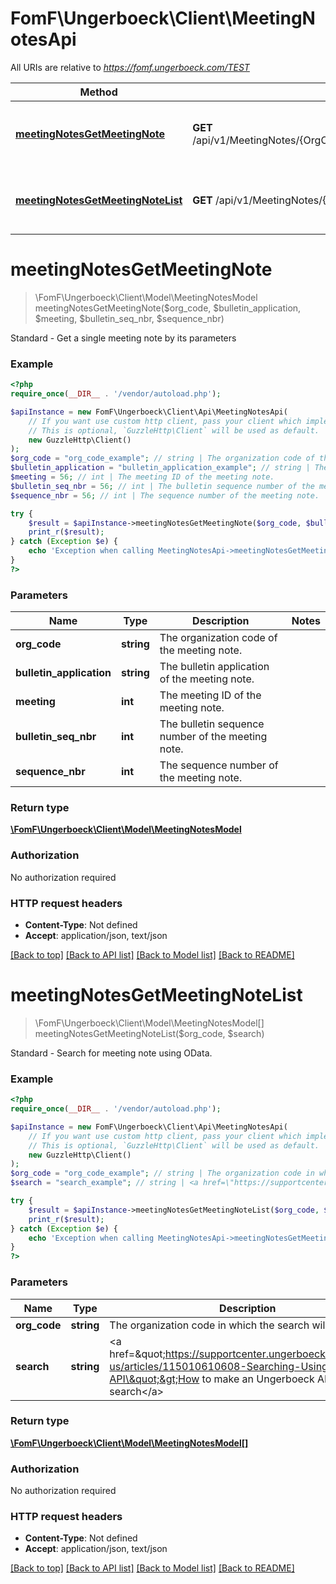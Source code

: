 # FomF\Ungerboeck\Client\MeetingNotesApi

All URIs are relative to *https://fomf.ungerboeck.com/TEST*

Method | HTTP request | Description
------------- | ------------- | -------------
[**meetingNotesGetMeetingNote**](MeetingNotesApi.md#meetingNotesGetMeetingNote) | **GET** /api/v1/MeetingNotes/{OrgCode}/{BulletinApplication}/{Meeting}/{BulletinSeqNbr}/{SequenceNbr} | Standard - Get a single meeting note by its parameters
[**meetingNotesGetMeetingNoteList**](MeetingNotesApi.md#meetingNotesGetMeetingNoteList) | **GET** /api/v1/MeetingNotes/{OrgCode} | Standard - Search for meeting note using OData.


# **meetingNotesGetMeetingNote**
> \FomF\Ungerboeck\Client\Model\MeetingNotesModel meetingNotesGetMeetingNote($org_code, $bulletin_application, $meeting, $bulletin_seq_nbr, $sequence_nbr)

Standard - Get a single meeting note by its parameters

### Example
```php
<?php
require_once(__DIR__ . '/vendor/autoload.php');

$apiInstance = new FomF\Ungerboeck\Client\Api\MeetingNotesApi(
    // If you want use custom http client, pass your client which implements `GuzzleHttp\ClientInterface`.
    // This is optional, `GuzzleHttp\Client` will be used as default.
    new GuzzleHttp\Client()
);
$org_code = "org_code_example"; // string | The organization code of the meeting note.
$bulletin_application = "bulletin_application_example"; // string | The bulletin application of the meeting note.
$meeting = 56; // int | The meeting ID of the meeting note.
$bulletin_seq_nbr = 56; // int | The bulletin sequence number of the meeting note.
$sequence_nbr = 56; // int | The sequence number of the meeting note.

try {
    $result = $apiInstance->meetingNotesGetMeetingNote($org_code, $bulletin_application, $meeting, $bulletin_seq_nbr, $sequence_nbr);
    print_r($result);
} catch (Exception $e) {
    echo 'Exception when calling MeetingNotesApi->meetingNotesGetMeetingNote: ', $e->getMessage(), PHP_EOL;
}
?>
```

### Parameters

Name | Type | Description  | Notes
------------- | ------------- | ------------- | -------------
 **org_code** | **string**| The organization code of the meeting note. |
 **bulletin_application** | **string**| The bulletin application of the meeting note. |
 **meeting** | **int**| The meeting ID of the meeting note. |
 **bulletin_seq_nbr** | **int**| The bulletin sequence number of the meeting note. |
 **sequence_nbr** | **int**| The sequence number of the meeting note. |

### Return type

[**\FomF\Ungerboeck\Client\Model\MeetingNotesModel**](../Model/MeetingNotesModel.md)

### Authorization

No authorization required

### HTTP request headers

 - **Content-Type**: Not defined
 - **Accept**: application/json, text/json

[[Back to top]](#) [[Back to API list]](../../README.md#documentation-for-api-endpoints) [[Back to Model list]](../../README.md#documentation-for-models) [[Back to README]](../../README.md)

# **meetingNotesGetMeetingNoteList**
> \FomF\Ungerboeck\Client\Model\MeetingNotesModel[] meetingNotesGetMeetingNoteList($org_code, $search)

Standard - Search for meeting note using OData.

### Example
```php
<?php
require_once(__DIR__ . '/vendor/autoload.php');

$apiInstance = new FomF\Ungerboeck\Client\Api\MeetingNotesApi(
    // If you want use custom http client, pass your client which implements `GuzzleHttp\ClientInterface`.
    // This is optional, `GuzzleHttp\Client` will be used as default.
    new GuzzleHttp\Client()
);
$org_code = "org_code_example"; // string | The organization code in which the search will take place
$search = "search_example"; // string | <a href=\"https://supportcenter.ungerboeck.com/hc/en-us/articles/115010610608-Searching-Using-the-API\">How to make an Ungerboeck API search</a>

try {
    $result = $apiInstance->meetingNotesGetMeetingNoteList($org_code, $search);
    print_r($result);
} catch (Exception $e) {
    echo 'Exception when calling MeetingNotesApi->meetingNotesGetMeetingNoteList: ', $e->getMessage(), PHP_EOL;
}
?>
```

### Parameters

Name | Type | Description  | Notes
------------- | ------------- | ------------- | -------------
 **org_code** | **string**| The organization code in which the search will take place |
 **search** | **string**| &lt;a href&#x3D;\&quot;https://supportcenter.ungerboeck.com/hc/en-us/articles/115010610608-Searching-Using-the-API\&quot;&gt;How to make an Ungerboeck API search&lt;/a&gt; |

### Return type

[**\FomF\Ungerboeck\Client\Model\MeetingNotesModel[]**](../Model/MeetingNotesModel.md)

### Authorization

No authorization required

### HTTP request headers

 - **Content-Type**: Not defined
 - **Accept**: application/json, text/json

[[Back to top]](#) [[Back to API list]](../../README.md#documentation-for-api-endpoints) [[Back to Model list]](../../README.md#documentation-for-models) [[Back to README]](../../README.md)

